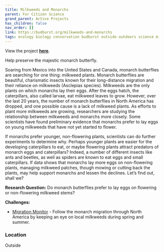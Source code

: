 ```yaml
---
title: Milkweeds and Monarchs
parent: For Citizen Science
grand_parent: Active Projects
has_children: false
nav_order: []
link: https://budburst.org/milkweeds-and-monarchs
tags: ecology biology conservation budburst outside outdoors science milkweeds monarchs butterflies entomology botany
---
```


View the project [**here**](https://budburst.org/milkweeds-and-monarchs).

Help preserve the majestic monarch butterfly.

Soaring from Mexico into the United States and Canada, monarch butterflies are searching for one thing: milkweed plants. Monarch butterflies are beautiful, charismatic insects known for their long-distance migration and their reliance on milkweeds (Asclepias species). Milkweeds are the only plants on which monarchs lay their eggs. After the eggs hatch, the caterpillars, also called larvae, eat milkweed leaves to grow. However, over the last 20 years, the number of monarch butterflies in North America has dropped, and one possible cause is a lack of milkweed plants. As efforts to plant more milkweeds are growing, researchers are studying the relationship between milkweeds and monarchs more closely. Some scientists have found preliminary evidence that monarchs prefer to lay eggs on young milkweeds that have not yet started to flower.

If monarchs prefer younger, non-flowering plants, scientists can do further experiments to determine why. Perhaps younger plants are easier for the developing caterpillars to eat, or maybe flowering plants attract predators of monarch eggs and caterpillars? Indeed, a number of different insects like ants and beetles, as well as spiders are known to eat eggs and small caterpillars. If data shows that monarchs lay more eggs on non-flowering plants, managing milkweed patches, though mowing or cutting back the plants, may help support monarchs and lessen the declines. Let’s find out, shall we?

**Research Question:** Do monarch butterflies prefer to lay eggs on flowering or non-flowering milkweed stems?

**Challenges:**
- [Migration Monitor](https://budburst.org/migration-monitor) - Follow the monarch migration through North America by keeping an eye on local milkweeds during spring and summer.

### Location
Outside
